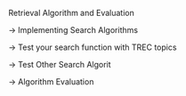 Retrieval Algorithm and Evaluation



-> Implementing Search Algorithms

-> Test your search function with TREC topics

-> Test Other Search Algorit

-> Algorithm Evaluation
